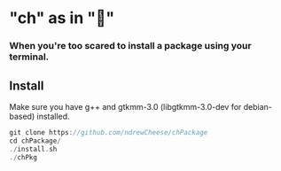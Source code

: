 # "ch" as in "🧀"
### When you're too scared to install a package using your terminal.
## Install
Make sure you have g++ and gtkmm-3.0 (libgtkmm-3.0-dev for debian-based) installed.
```cpp
git clone https://github.com/ndrewCheese/chPackage
cd chPackage/
./install.sh
./chPkg
```

